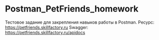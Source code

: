 # Postman_PetFriends_homework
Тестовое задание для закрепления навыков работы в Postman.
Ресурс: https://petfriends.skillfactory.ru
Swagger: https://petfriends.skillfactory.ru/apidocs
